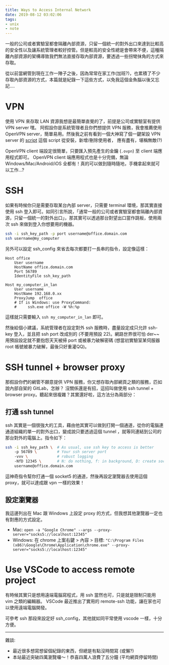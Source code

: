 ```yaml
---
title: Ways to Access Internal Network
date: 2019-08-12 03:02:06
tags:
- unix
- note
---
```


一般的公司或者實驗室都會隔離內部資源，只留一個統一的對外出口來達到比較高的安全性以及讓系統管理者較好控管。但是較高的安全性總是會帶來不便，這種隔離內部資源的架構導致我們無法直接存取內部資源，要透過一些拐彎抹角的方式來存取。

<!-- more -->

從以前當網管到現在工作一陣子之後，因為常常在家工作(加班?)，也累積了不少存取內部資源的方式，本篇就是紀錄一下這些方式，以免我這個金魚腦以後又忘記....

# VPN

使用 VPN 來存取 LAN 資源我想是最簡單直覺的了，前提是公司或實驗室有提供 VPN server 嘿。
阿假設你是系統管理者且你們想提供 VPN 服務，我會推薦使用 OpenVPN server，簡單易用。然後我之前有看到一個大神寫了個一鍵架設 VPN server 的 [script](https://github.com/Nyr/openvpn-install)
這個 script 從安裝，新增/刪除使用者， 應有盡有，堪稱無敵(?)

OpenVPN client 端設定很簡單，只要匯入預先產生的金鑰 (`.ovpn`) 至 client 端應用程式即可。
OpenVPN client 端應用程式也是十分完備，無論 Windows/Mac/Android/iOS 全都有！真的可以做到隨時隨地，手機拿起來就可以工作...?

# SSH

如果有時候你只是需要存取某台內部 server，只需要 terminal 環境，那其實直接使用 ssh 登入即可。如同引言所說，「通常一般的公司或者實驗室都會隔離內部資源，只留一個統一的對外出口」，那其實可以透過那台對望出口當作跳板，使用兩次 ssh 來做到登入你想要用的機器。

```sh
ssh -i ssh_key_path -p port username@office.domain.com
ssh username@my_computer
```

另外可以設定 ssh_config 來省去每次都要打一長串的指令，設定像這樣：

```
Host office
    User username
    HostName office.domain.com
    Port 56789
    IdentityFile ssh_key_path
 
Host my_computer_in_lan
    User username
    HostName 192.168.0.xx
    ProxyJump  office
    # If is Windows: use ProxyCommand:
    #     ssh.exe office -W %h:%p
```

這樣就只需要輸入 `ssh my_computer_in_lan` 即可。

然後給個小建議，系統管理者在設定對外 ssh 服務時，盡量設定成只允許 ssh-key 登入，並且把 ssh port 改成別的 (不要用預設 22)。網路世界很可怕 der~~ 用預設設定就不要抱怨天天被掃 port 或被暴力破解密碼 (想當初實驗室某伺服器 root 帳號被暴力破解，最後只好重灌QQ)。

# SSH tunnel + browser proxy

那假設你們的網管不願意提供 VPN 服務，你又想存取內部網頁之類的服務，匹如說內部自架的 GitLab，怎辦？
沒關係還是有招，這招叫做使用 ssh tunnel + browser proxy。聽起來很複雜？其實還好啦，這方法分為兩部分：

## 打通 ssh tunnel

ssh 其實是一個很強大的工具，藉由他其實可以做到打開一個通道，從你的電腦連通道組織的單一的對外出口，變成說只要透過這個 tunnel ，就等同連結到公司的那台對外的電腦上。指令如下：

```sh
ssh -i ssh_key_path \  # As usual, use ssh key to access is better
    -p 56789 \         # Your ssh server port
    -vvv \             # robust logging
    -NfD 12345 \       # N: do nothing, f: in background, D: create socket5 proxy
    username@office.domain.com
```

這神奇指令幫你打通一個 socket5 的通道，然後再設定瀏覽器去使用這個 proxy，就可以達成跟 vpn 一樣的效果！

## 設定瀏覽器

我這邊列出在 Mac 跟 Windows 上設定 proxy 的方式，但我想其他瀏覽器一定也有對應的方式設定。

- Mac: `open -a "Google Chrome" --args --proxy-server="socks5://localhost:12345"`
- Windows: 在 chrome 上案右鍵 > 內容 > 目標: `"C:\Program Files (x86)\Google\Chrome\Application\chrome.exe" --proxy-server="socks5://localhost:12345"`

# Use VSCode to access remote project

有時候其實只是想用遠端電腦寫程式，用 ssh 當然也可，只是就是限制只能用 vim 之類的編輯器。
VSCode 最近推出了實用的 remote-ssh 功能，讓在家也可以使用遠端電腦開發。

可參考 ssh 那段來設定好 ssh_config，其他就如同平常使用 vscode 一樣，十分方便。

----------

雜談:

- 最近很多想寫想留個紀錄的東西，但總是有點沒時間寫 (或懶?)
- 本站最近突破四萬瀏覽囉～！恭喜四萬人浪費了五分鐘 (平均網頁停留時間)
